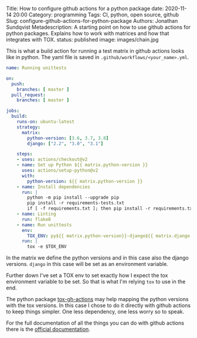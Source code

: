 Title: How to configure github actions for a python package
date: 2020-11-14 20:00
Category: programming
Tags: CI, python, open source, github
Slug: configure-github-actions-for-python-package
Authors: Jonathan Sundqvist
Metadescription: A starting point on how to use github actions for python packages. Explains how to work with matrices and how that integrates with TOX.
status: published
image: images/chain.jpg

This is what a build action for running a test matrix in github actions looks like in python. The yaml file is saved in `.github/workflows/<your_name>.yml`.

```yaml
name: Running unittests

on:
  push:
    branches: [ master ]
  pull_request:
    branches: [ master ]

jobs:
  build:
    runs-on: ubuntu-latest
    strategy:
      matrix:
        python-version: [3.6, 3.7, 3.8]
        django: ["2.2", "3.0", "3.1"]

    steps:
    - uses: actions/checkout@v2
    - name: Set up Python ${{ matrix.python-version }}
      uses: actions/setup-python@v2
      with:
        python-version: ${{ matrix.python-version }}
    - name: Install dependencies
      run: |
        python -m pip install --upgrade pip
        pip install -r requirements-tests.txt
        if [ -f requirements.txt ]; then pip install -r requirements.txt; fi
    - name: Linting
      run: flake8
    - name: Run unittests
      env:
        TOX_ENV: py${{ matrix.python-version}}-django${{ matrix.django }}
      run: |
        tox -e $TOX_ENV
```

In the matrix we define the python versions and in this case also the django versions. `django` in this case will be set as an environment variable.

Further down I've set a TOX env to set exactly how I expect the tox environment variable to be set. So that is what I'm relying `tox` to use in the end.

The python package [tox-gh-actions](https://github.com/ymyzk/tox-gh-actions) may help mapping the python versions with the tox versions. In this case I chose to do it directly with github actions to keep things simpler. One less dependency, one less worry so to speak.

For the full documentation of all the things you can do with github actions there is the [official documentation](https://docs.github.com/en/free-pro-team@latest/actions).
